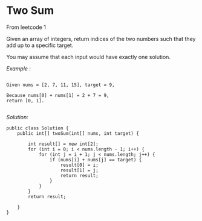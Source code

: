 # Two Sum

From leetcode 1


Given an array of integers, return indices of the two numbers such that they add up to a specific target.

You may assume that each input would have exactly one solution.

*Example* :

```

Given nums = [2, 7, 11, 15], target = 9,

Because nums[0] + nums[1] = 2 + 7 = 9,
return [0, 1].


```



*Solution:*


```
public class Solution {
    public int[] twoSum(int[] nums, int target) {

        int result[] = new int[2];
        for (int i = 0; i < nums.length - 1; i++) {
            for (int j = i + 1; j < nums.length; j++) {
                if (nums[i] + nums[j] == target) {
                    result[0] = i;
                    result[1] = j;
                    return result;
                }
            }
        }
        return result;

    }
}


```



